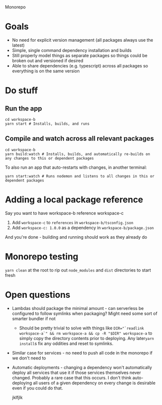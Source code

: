 Monorepo

# Goals

- No need for explicit version management (all packages always use the latest)
- Simple, single command dependency installation and builds
- Still properly model things as separate packages so things could be broken out and versioned if desired
- Able to share dependencies (e.g. typescript) across all packages so everything is on the same version

# Do stuff

## Run the app

```
cd workspace-b
yarn start # Installs, builds, and runs
```

## Compile and watch across all relevant packages

```
cd workspace-b
yarn build:watch # Installs, builds, and automatically re-builds on any changes to this or dependent packages
```

To also run an app that auto-restarts with changes, in another terminal:

```
yarn start:watch # Runs nodemon and listens to all changes in this or dependent packages
```

# Adding a local package reference

Say you want to have workspace-b reference workspace-c

1. Add `workspace-c` to `references` in `workspace-b/tsconfig.json`
1. Add `workspace-c: 1.0.0` as a dependency in `workspace-b/package.json`

And you're done - building and running should work as they already do

# Monorepo testing

`yarn clean` at the root to rip out `node_modules` and `dist` directories to start fresh

# Open questions

- Lambdas should package the minimal amount - can serverless be configured to follow symlinks when packaging? Might need
  some sort of smarter bundler if not
  - Should be pretty trivial to solve with things like
    `` DIR="`readlink workspace-a`" && rm workspace-a && cp -R "$DIR" workspace-a `` to simply copy the directory
    contents prior to deploying. Any later`yarn install`s fix any oddities and reset to symlinks.
- Similar case for services - no need to push all code in the monorepo if we don't need to
- Automatic deployments - changing a dependency won't automatically deploy all services that use it if those services
  themselves never changed. Probably a rare case that this occurs. I don't think auto-deploying all users of a given
  dependency on every change is desirable even if you could do that.

  jklfjlk
